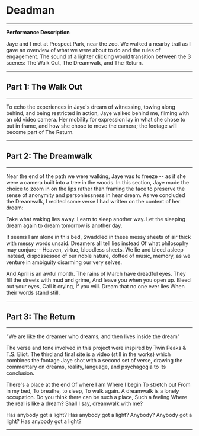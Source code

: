 # Deadman
---
**Performance Description**

Jaye and I met at Prospect Park, near the zoo. We walked a nearby trail as I gave an overview of what we were about to do and the rules of engagement. The sound of a lighter clicking would transition between the 3 scenes: The Walk Out, The Dreamwalk, and The Return.


---
## Part 1: The Walk Out
---

To echo the experiences in Jaye's dream of witnessing, towing along behind, and being restricted in action, Jaye walked behind me, filming with an old video camera. Her mobility for expression lay in what she chose to put in frame, and how she chose to move the camera; the footage will become part of The Return.

---
## Part 2: The Dreamwalk
---

Near the end of the path we were walking, Jaye was to freeze -- as if she were a camera built into a tree in the woods. In this section, Jaye made the choice to zoom in on the lips rather than framing the face to preserve the sense of anonymity and personlessness in hear dream. As we concluded the Dreamwalk, I recited some verse I had written on the content of her dream:


Take what waking lies away.
Learn to sleep another way.
Let the sleeping dream again
to dream tomorrow is another day.

It seems I am alone in this bed,
Swaddled in these messy sheets of air
thick with messy words unsaid.
Dreamers all tell lies instead
Of what philosophy may conjure--
Heaven, virtue, bloodless sheets.
We lie and bleed asleep instead,
dispossessed of our noble nature,
doffed of music, memory,
as we venture in ambiguity
disarming our very selves.

And April is an awful month.
The rains of March have dreadful eyes.
They fill the streets with mud and grime,
And leave you when you open up.
Bleed out your eyes,
Call it crying, if you will.
Dream that no one ever lies
When their words stand still.


---
## Part 3: The Return
---

"We are like the dreamer who dreams, and then lives inside the dream"

The verse and tone involved in this project were inspired by Twin Peaks & T.S. Eliot. The third and final site is a video (still in the works) which combines the footage Jaye shot with a second set of verse, drawing the commentary on dreams, reality, language, and psychagogia to its conclusion.


There's a place at the end
Of where I am
Where I begin
To stretch out
From in my bed,
To breathe, to sleep,
To walk again.
A dreamwalk is a lonely occupation.
Do you think there can be such a place,
Such a feeling
Where the real is like a dream?
Shall I say,
dreamwalk with me?

Has anybody got a light?
Has anybody got a light?
Anybody? Anybody got a light?
Has anybody got a light?

---
